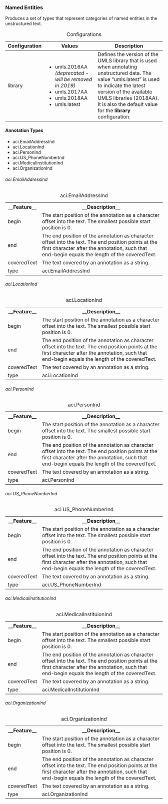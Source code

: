 <h3 id="named_entities">Named Entities</h3>

Produces a set of types that represent categories of named entities in the unstructured text.

<table>
<caption>Configurations</caption>
<tr>
<th>Configuration</th><th>Values</th><th>Description</th>
</tr>
</tbody>
<tr>
<td>
library
</td>
<td>
<ul>
  <li>umls.2016AA <i>(deprecated - will be removed in 2019)</i></li>
  <li>umls.2017AA</li>
  <li>umls.2018AA</li>
  <li>umls.latest</li>
</ul>
</td>
<td>
Defines the version of the UMLS library that is used when annotating unstructured data.  The value <q>umls.latest</q> is used to indicate the latest version of the available UMLS libraries (2018AA).  It is also the default value for the <b>library</b> configuration.
</td>
</tr>
</tbody>
</table>

<h4>Annotation Types</h4>

* aci.EmailAddressInd
* aci.LocationInd
* aci.PersonInd
* aci.US_PhoneNumberInd
* aci.MedicalInstitutionInd
* aci.OrganizationInd

###### aci.EmailAddressInd

<table>
<caption>aci.EmailAddressInd</caption>
<tr><th>__Feature__</th><th>__Description__</th></tr>
</tr><td>begin</td><td>The start position of the annotation as a character offset into the text. The smallest possible start position is 0.</td></tr>
<tr><td>end</td><td>The end position of the annotation as character offset into the text. The end position points at the first character after the annotation, such that end-begin equals the length of the coveredText.</td></tr>
<tr><td>coveredText</td><td>The text covered by an annotation as a string.</td></tr>
<tr><td>type</td><td>aci.EmailAddressInd</td></tr>
</table>

###### aci.LocationInd

<table>
<caption>aci.LocationInd</caption>
<tr><th>__Feature__</th><th>__Description__</th></tr>
</tr><td>begin</td><td>The start position of the annotation as a character offset into the text. The smallest possible start position is 0.</td></tr>
<tr><td>end</td><td>The end position of the annotation as character offset into the text. The end position points at the first character after the annotation, such that end-begin equals the length of the coveredText.</td></tr>
<tr><td>coveredText</td><td>The text covered by an annotation as a string.</td></tr>
<tr><td>type</td><td>aci.LocationInd</td></tr>
</table>

###### aci.PersonInd

<table>
<caption>aci.PersonInd</caption>
<tr><th>__Feature__</th><th>__Description__</th></tr>
</tr><td>begin</td><td>The start position of the annotation as a character offset into the text. The smallest possible start position is 0.</td></tr>
<tr><td>end</td><td>The end position of the annotation as character offset into the text. The end position points at the first character after the annotation, such that end-begin equals the length of the coveredText.</td></tr>
<tr><td>coveredText</td><td>The text covered by an annotation as a string.</td></tr>
<tr><td>type</td><td>aci.PersonInd</td></tr>
</table>

###### aci.US_PhoneNumberInd

<table>
<caption>aci.US_PhoneNumberInd</caption>
<tr><th>__Feature__</th><th>__Description__</th></tr>
</tr><td>begin</td><td>The start position of the annotation as a character offset into the text. The smallest possible start position is 0.</td></tr>
<tr><td>end</td><td>The end position of the annotation as character offset into the text. The end position points at the first character after the annotation, such that end-begin equals the length of the coveredText.</td></tr>
<tr><td>coveredText</td><td>The text covered by an annotation as a string.</td></tr>
<tr><td>type</td><td>aci.US_PhoneNumberInd</td></tr>
</table>

###### aci.MedicalInstitutionInd

<table>
<caption>aci.MedicalInstituionInd</caption>
<tr><th>__Feature__</th><th>__Description__</th></tr>
</tr><td>begin</td><td>The start position of the annotation as a character offset into the text. The smallest possible start position is 0.</td></tr>
<tr><td>end</td><td>The end position of the annotation as character offset into the text. The end position points at the first character after the annotation, such that end-begin equals the length of the coveredText.</td></tr>
<tr><td>coveredText</td><td>The text covered by an annotation as a string.</td></tr>
<tr><td>type</td><td>aci.MedicalInstitutionInd</td></tr>
</table>

###### aci.OrganizationInd

<table>
<caption>aci.OrganizationInd</caption>
<tr><th>__Feature__</th><th>__Description__</th></tr>
</tr><td>begin</td><td>The start position of the annotation as a character offset into the text. The smallest possible start position is 0.</td></tr>
<tr><td>end</td><td>The end position of the annotation as character offset into the text. The end position points at the first character after the annotation, such that end-begin equals the length of the coveredText.</td></tr>
<tr><td>coveredText</td><td>The text covered by an annotation as a string.</td></tr>
<tr><td>type</td><td>aci.OrganizationInd</td></tr>
</table>
